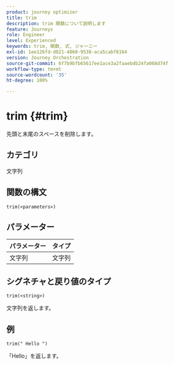 ```yaml
---
product: journey optimizer
title: trim
description: trim 関数について説明します
feature: Journeys
role: Engineer
level: Experienced
keywords: trim, 関数, 式, ジャーニー
exl-id: 1ee126fd-d021-4060-9538-aca5cabf8164
version: Journey Orchestration
source-git-commit: 6f7b9bfb65617ee1ace3a2faaebdb24fa068d74f
workflow-type: tm+mt
source-wordcount: '35'
ht-degree: 100%

---
```


# trim {#trim}

先頭と末尾のスペースを削除します。

## カテゴリ

文字列

## 関数の構文

`trim(<parameters>)`

## パラメーター

| パラメーター | タイプ |
|-----------|------------------|
| 文字列 | 文字列 |

## シグネチャと戻り値のタイプ

`trim(<string>)`

文字列を返します。

## 例

`trim(" Hello ")`

「Hello」を返します。
